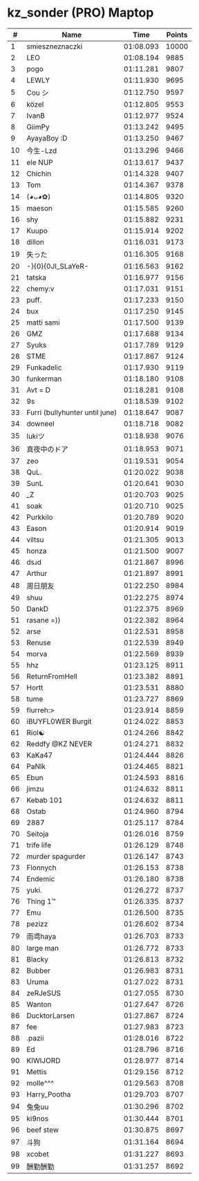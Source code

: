# kz_sonder (PRO) Maptop

|  # | Name | Time | Points |
|-------------- | -------------- | -------------- | -------------- | 
| 1 | smieszneznaczki | 01:08.093 | 10000 | 
| 2 | LEO | 01:08.194 | 9885 | 
| 3 | pogo | 01:11.281 | 9807 | 
| 4 | LEWLY | 01:11.930 | 9695 | 
| 5 | Cou シ | 01:12.750 | 9597 | 
| 6 | közel | 01:12.805 | 9553 | 
| 7 | IvanB | 01:12.977 | 9524 | 
| 8 | GiimPy | 01:13.242 | 9495 | 
| 9 | AyayaBoy :D | 01:13.250 | 9467 | 
| 10 | 今生-Lzd | 01:13.296 | 9466 | 
| 11 | ele NUP | 01:13.617 | 9437 | 
| 12 | Chichin | 01:14.328 | 9407 | 
| 13 | Tom | 01:14.367 | 9378 | 
| 14 | (◕ᴗ◕✿) | 01:14.805 | 9320 | 
| 15 | maeson | 01:15.585 | 9260 | 
| 16 | shy | 01:15.882 | 9231 | 
| 17 | Kuupo | 01:15.914 | 9202 | 
| 18 | dillon | 01:16.031 | 9173 | 
| 19 | 失った | 01:16.305 | 9168 | 
| 20 | -}{0}{0JI_SLaYeR- | 01:16.563 | 9162 | 
| 21 | tatska | 01:16.977 | 9156 | 
| 22 | chemy:v | 01:17.031 | 9151 | 
| 23 | puff. | 01:17.233 | 9150 | 
| 24 | bux | 01:17.250 | 9145 | 
| 25 | matti sami | 01:17.500 | 9139 | 
| 26 | GMZ | 01:17.688 | 9134 | 
| 27 | Syuks | 01:17.789 | 9129 | 
| 28 | STME | 01:17.867 | 9124 | 
| 29 | Funkadelic | 01:17.930 | 9119 | 
| 30 | funkerman | 01:18.180 | 9108 | 
| 31 | Avt = D | 01:18.281 | 9108 | 
| 32 | 9s | 01:18.539 | 9102 | 
| 33 | Furri (bullyhunter until june) | 01:18.647 | 9087 | 
| 34 | downeel | 01:18.718 | 9082 | 
| 35 | lukiツ | 01:18.938 | 9076 | 
| 36 | 真夜中のドア | 01:18.953 | 9071 | 
| 37 | zeo | 01:19.531 | 9054 | 
| 38 | QuL. | 01:20.022 | 9038 | 
| 39 | SunL | 01:20.641 | 9030 | 
| 40 | _Z | 01:20.703 | 9025 | 
| 41 | soak | 01:20.710 | 9025 | 
| 42 | Purkkilo | 01:20.789 | 9020 | 
| 43 | Eason | 01:20.914 | 9019 | 
| 44 | viltsu | 01:21.305 | 9013 | 
| 45 | honza | 01:21.500 | 9007 | 
| 46 | dsɹd | 01:21.867 | 8996 | 
| 47 | Arthur | 01:21.897 | 8991 | 
| 48 | 周日朋友 | 01:22.250 | 8984 | 
| 49 | shuu | 01:22.275 | 8974 | 
| 50 | DankD | 01:22.375 | 8969 | 
| 51 | rasane =)) | 01:22.382 | 8964 | 
| 52 | arse | 01:22.531 | 8958 | 
| 53 | Renuse | 01:22.539 | 8949 | 
| 54 | morva | 01:22.569 | 8939 | 
| 55 | hhz | 01:23.125 | 8911 | 
| 56 | ReturnFromHell | 01:23.382 | 8891 | 
| 57 | Hortt | 01:23.531 | 8880 | 
| 58 | tume | 01:23.727 | 8869 | 
| 59 | flurreh:> | 01:23.914 | 8859 | 
| 60 | iBUYFL0WER Burgit | 01:24.022 | 8853 | 
| 61 | Riol☯ | 01:24.266 | 8842 | 
| 62 | Reddfy @KZ NEVER | 01:24.271 | 8832 | 
| 63 | KaKa47 | 01:24.444 | 8826 | 
| 64 | PaNlk | 01:24.465 | 8821 | 
| 65 | Ebun | 01:24.593 | 8816 | 
| 66 | jimzu | 01:24.632 | 8811 | 
| 67 | Kebab 101 | 01:24.632 | 8811 | 
| 68 | Ostab | 01:24.960 | 8794 | 
| 69 | 2887 | 01:25.117 | 8784 | 
| 70 | Seitoja | 01:26.016 | 8759 | 
| 71 | trife life | 01:26.129 | 8748 | 
| 72 | murder spagurder | 01:26.147 | 8743 | 
| 73 | Flonnych | 01:26.153 | 8738 | 
| 74 | Endemic | 01:26.180 | 8738 | 
| 75 | yuki. | 01:26.272 | 8737 | 
| 76 | Thing 1™ | 01:26.335 | 8737 | 
| 77 | Emu | 01:26.500 | 8735 | 
| 78 | pezizz | 01:26.602 | 8734 | 
| 79 | 雨鸢haya | 01:26.703 | 8733 | 
| 80 | large man | 01:26.772 | 8733 | 
| 81 | Blacky | 01:26.813 | 8732 | 
| 82 | Bubber | 01:26.983 | 8731 | 
| 83 | Uruma | 01:27.022 | 8731 | 
| 84 | zeRJeSUS | 01:27.055 | 8730 | 
| 85 | Wanton | 01:27.647 | 8726 | 
| 86 | DucktorLarsen | 01:27.867 | 8724 | 
| 87 | fee | 01:27.983 | 8723 | 
| 88 | .pazii | 01:28.016 | 8722 | 
| 89 | Ed | 01:28.796 | 8716 | 
| 90 | KIWIJORD | 01:28.977 | 8714 | 
| 91 | Mettis | 01:29.156 | 8712 | 
| 92 | molle^^^ | 01:29.563 | 8708 | 
| 93 | Harry_Pootha | 01:29.703 | 8707 | 
| 94 | 兔兔uu | 01:30.296 | 8702 | 
| 95 | ki9nos | 01:30.444 | 8701 | 
| 96 | beef stew | 01:30.875 | 8697 | 
| 97 | 斗狗 | 01:31.164 | 8694 | 
| 98 | xcobet | 01:31.227 | 8693 | 
| 99 | 酬勤酬勤 | 01:31.257 | 8692 | 


